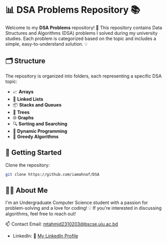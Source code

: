 # 📊 DSA Problems Repository 📚

Welcome to my **DSA Problems** repository! 🚀 This repository contains Data Structures and Algorithms (DSA) problems I solved during my university studies. Each problem is categorized based on the topic and includes a simple, easy-to-understand solution. 💡

## 🗂️ Structure
The repository is organized into folders, each representing a specific DSA topic:

- 📈 **Arrays**
- 📜 **Linked Lists**
- 📦 **Stacks and Queues**
- 🌳 **Trees**
- 🌐 **Graphs**
- 🔍 **Sorting and Searching**
- 🧩 **Dynamic Programming**
- 🥇 **Greedy Algorithms**

## 🚀 Getting Started
Clone the repository:
```bash
git clone https://github.com/iamahnaf/DSA
```

## 👨‍💻 About Me
I'm an Undergraduate Computer Science student with a passion for problem-solving and a love for coding! 💡 If you're interested in discussing algorithms, feel free to reach out!

📫 Contact
Email: mtahmid2310203@bscse.uiu.ac.bd

- LinkedIn: 💼 [My LinkedIn Profile](https://www.linkedin.com/in/iamahnaf)
